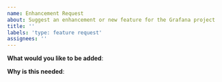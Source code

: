 ```yaml
---
name: Enhancement Request
about: Suggest an enhancement or new feature for the Grafana project
title: ''
labels: 'type: feature request'
assignees: ''
---
```


<!-- Please only use this template for submitting feature requests -->

**What would you like to be added**:

**Why is this needed**:
